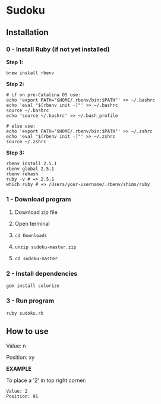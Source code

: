 # Sudoku

## Installation

### 0 - Install Ruby (if not yet installed)

**Step 1:**

```brew install rbenv```

**Step 2:**

```
# if on pre-Catalina OS use:
echo 'export PATH="$HOME/.rbenv/bin:$PATH"' >> ~/.bashrc
echo 'eval "$(rbenv init -)"' >> ~/.bashrc
source ~/.bashrc
echo 'source ~/.bashrc' >> ~/.bash_profile

# else use:
echo 'export PATH="$HOME/.rbenv/bin:$PATH"' >> ~/.zshrc
echo 'eval "$(rbenv init -)"' >> ~/.zshrc
source ~/.zshrc
```

**Step 3:**
```
rbenv install 2.5.1
rbenv global 2.5.1
rbenv rehash
ruby -v # => 2.5.1
which ruby # => /Users/your-username/.rbenv/shims/ruby
```

### 1 - Download program

1. Download zip file

2. Open terminal

3. ```cd Downloads```

4. ```unzip sudoku-master.zip```

5. ```cd sudoku-master```

### 2 - Install dependencies
```gem install colorize```

### 3 - Run program
```ruby sudoku.rb```


## How to use

Value: n

Position: xy

**EXAMPLE**

To place a '2' in top right corner:
```
Value: 2
Position: 91
```
